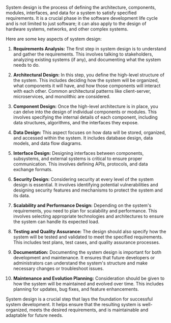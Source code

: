 System design is the process of defining the architecture, components, modules, interfaces, and data for a system to satisfy specified requirements. It is a crucial phase in the software development life cycle and is not limited to just software; it can also apply to the design of hardware systems, networks, and other complex systems.

Here are some key aspects of system design:

1. **Requirements Analysis:** The first step in system design is to understand and gather the requirements. This involves talking to stakeholders, analyzing existing systems (if any), and documenting what the system needs to do.

2. **Architectural Design:** In this step, you define the high-level structure of the system. This includes deciding how the system will be organized, what components it will have, and how those components will interact with each other. Common architectural patterns like client-server, microservices, and monolithic are considered.

3. **Component Design:** Once the high-level architecture is in place, you can delve into the design of individual components or modules. This involves specifying the internal details of each component, including data structures, algorithms, and the interfaces they expose.

4. **Data Design:** This aspect focuses on how data will be stored, organized, and accessed within the system. It includes database design, data models, and data flow diagrams.

5. **Interface Design:** Designing interfaces between components, subsystems, and external systems is critical to ensure proper communication. This involves defining APIs, protocols, and data exchange formats.

6. **Security Design:** Considering security at every level of the system design is essential. It involves identifying potential vulnerabilities and designing security features and mechanisms to protect the system and its data.

7. **Scalability and Performance Design:** Depending on the system's requirements, you need to plan for scalability and performance. This involves selecting appropriate technologies and architectures to ensure the system can handle its expected load.

8. **Testing and Quality Assurance:** The design should also specify how the system will be tested and validated to meet the specified requirements. This includes test plans, test cases, and quality assurance processes.

9. **Documentation:** Documenting the system design is important for both development and maintenance. It ensures that future developers or administrators can understand the system's structure and make necessary changes or troubleshoot issues.

10. **Maintenance and Evolution Planning:** Consideration should be given to how the system will be maintained and evolved over time. This includes planning for updates, bug fixes, and feature enhancements.

System design is a crucial step that lays the foundation for successful system development. It helps ensure that the resulting system is well-organized, meets the desired requirements, and is maintainable and adaptable for future needs.